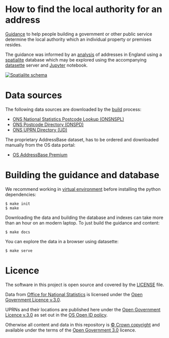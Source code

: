 # How to find the local authority for an address

[Guidance](https://digital-land.github.io/local-authority-addresses) to help people building a government or other public service determine the local authority which an individual property or premises resides.

The guidance was informed by an [analysis](https://digital-land.github.io/local-authority-addresses/analysis) of addresses in England
using a [spatialite](https://www.gaia-gis.it/fossil/libspatialite/index) database which may be explored using the accompanying [datasette](https://datasette.readthedocs.io/en/stable/) server and [Jupyter](https://jupyter.org/) notebook.

<a href="https://www.flickr.com/photos/psd/50165771136/in/dateposted-public/" title="Spatialite schema"><img src="https://live.staticflickr.com/65535/50165771136_255fe99b5b_c.jpg" alt="Spatialite schema"></a>

# Data sources

The following data sources are downloaded by the [build](Makefile) process:

  * [ONS National Statistics Postcode Lookup (ONSNSPL)](https://geoportal.statistics.gov.uk/search?collection=Dataset&sort=name&tags=all(PRD_NSPL))
  * [ONS Postcode Directory (ONSPD)](https://geoportal.statistics.gov.uk/search?collection=Dataset&sort=name&tags=all(PRD_ONSPD))
  * [ONS UPRN Directory (UD)](https://geoportal.statistics.gov.uk/search?collection=Dataset&sort=name&tags=all(PRD_ONSUD))

The proprietary AddressBase dataset, has to be ordered and downloaded manually from the OS data portal:

  * [OS AddressBase Premium](https://www.ordnancesurvey.co.uk/business-government/products/addressbase-premium)

# Building the guidance and database

We recommend working in [virtual environment](http://docs.python-guide.org/en/latest/dev/virtualenvs/) before installing the python dependencies:

    $ make init
    $ make

Downloading the data and building the database and indexes can take more than an hour on an modern laptop.
To just build the guidance and content:

    $ make docs

You can explore the data in a browser using datasette:

    $ make serve

# Licence

The software in this project is open source and covered by the [LICENSE](LICENSE) file.

Data from [Office for National Statistics](https://www.ons.gov.uk/methodology/geography/licences) is licensed under the [Open Government Licence v.3.0](http://www.nationalarchives.gov.uk/doc/open-government-licence/version/3/).

UPRNs and their locations are published here under the [Open Government Licence v.3.0](http://www.nationalarchives.gov.uk/doc/open-government-licence/version/3/) as set out in the [OS Open ID policy](https://www.ordnancesurvey.co.uk/business-government/tools-support/open-mastermap-programme/open-id-policy).

Otherwise all content and data in this repository is
[© Crown copyright](http://www.nationalarchives.gov.uk/information-management/re-using-public-sector-information/copyright-and-re-use/crown-copyright/)
and available under the terms of the [Open Government 3.0](https://www.nationalarchives.gov.uk/doc/open-government-licence/version/3/) licence.

